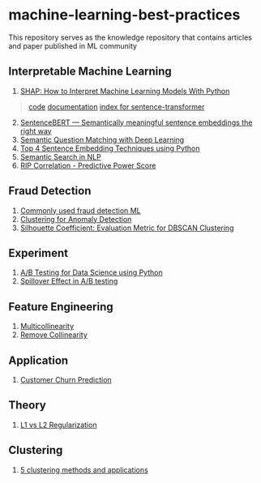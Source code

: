 # machine-learning-best-practices
This repository serves as the knowledge repository that contains articles and paper published in ML community


## Interpretable Machine Learning 
1. [SHAP: How to Interpret Machine Learning Models With Python](https://towardsdatascience.com/shap-how-to-interpret-machine-learning-models-with-python-2323f5af4be9)
  > [code](https://github.com/UKPLab/sentence-transformers)
  > [documentation](https://www.sbert.net/)
  > [index for sentence-transformer](https://public.ukp.informatik.tu-darmstadt.de/reimers/sentence-transformers/v0.2/)
2. [SentenceBERT — Semantically meaningful sentence embeddings the right way](https://medium.com/dair-ai/tl-dr-sentencebert-8dec326daf4e)
3. [Semantic Question Matching with Deep Learning](https://www.quora.com/q/quoraengineering/Semantic-Question-Matching-with-Deep-Learning)
4. [Top 4 Sentence Embedding Techniques using Python](https://www.analyticsvidhya.com/blog/2020/08/top-4-sentence-embedding-techniques-using-python/)
5. [Semantic Search in NLP](https://medium.com/swlh/semantic-search-with-nlp-86084ca81247)
6. [RIP Correlation - Predictive Power Score](https://towardsdatascience.com/rip-correlation-introducing-the-predictive-power-score-3d90808b9598)

## Fraud Detection
1. [Commonly used fraud detection ML](https://trenton3983.github.io/files/projects/2019-07-19_fraud_detection_python/2019-07-19_fraud_detection_python.html)
2. [Clustering for Anomaly Detection](https://towardsdatascience.com/best-clustering-algorithms-for-anomaly-detection-d5b7412537c8)
3. [Silhouette Coefficient: Evaluation Metric for DBSCAN Clustering](https://towardsdatascience.com/silhouette-coefficient-validating-clustering-techniques-e976bb81d10c)

## Experiment 
1. [A/B Testing for Data Science using Python](https://www.analyticsvidhya.com/blog/2020/10/ab-testing-data-science/)
2. [Spillover Effect in A/B testing](https://towardsdatascience.com/ab-testing-challenges-in-social-networks-e67611c92916)

## Feature Engineering 
1. [Multicollinearity](https://www.analyticsvidhya.com/blog/2020/03/what-is-multicollinearity/)
2. [Remove Collinearity](https://towardsdatascience.com/a-python-library-to-remove-collinearity-5a4eb05d3d73)

## Application
1. [Customer Churn Prediction](https://towardsdatascience.com/predict-customer-churn-in-python-e8cd6d3aaa7)

## Theory 
1. [L1 vs L2 Regularization](https://medium.com/analytics-vidhya/l1-vs-l2-regularization-which-is-better-d01068e6658c)

## Clustering 
1. [5 clustering methods and applications](https://www.analyticssteps.com/blogs/5-clustering-methods-and-applications)
